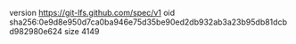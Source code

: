 version https://git-lfs.github.com/spec/v1
oid sha256:0e9d8e950d7ca0ba946e75d35be90ed2db932ab3a23b95db81dcbd982980e624
size 4149
